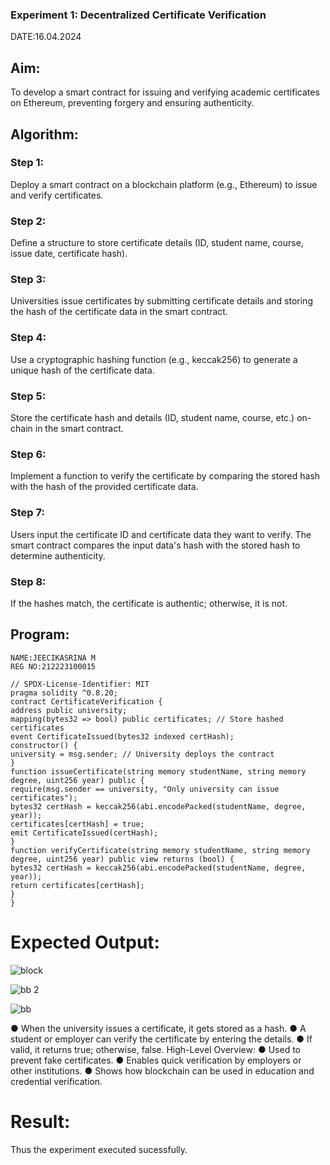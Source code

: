 ### Experiment 1: Decentralized Certificate Verification
DATE:16.04.2024
## Aim:
  To develop a smart contract for issuing and verifying academic certificates on Ethereum, preventing forgery and ensuring authenticity.
## Algorithm:
### Step 1:
Deploy a smart contract on a blockchain platform (e.g., Ethereum) to issue and verify certificates.

### Step 2:
Define a structure to store certificate details (ID, student name, course, issue date, certificate hash).

### Step 3:
Universities issue certificates by submitting certificate details and storing the hash of the certificate data in the smart contract.

### Step 4:
Use a cryptographic hashing function (e.g., keccak256) to generate a unique hash of the certificate data.

### Step 5:
Store the certificate hash and details (ID, student name, course, etc.) on-chain in the smart contract.

### Step 6:
Implement a function to verify the certificate by comparing the stored hash with the hash of the provided certificate data.

### Step 7:
Users input the certificate ID and certificate data they want to verify. The smart contract compares the input data's hash with the stored hash to determine authenticity.

### Step 8:
If the hashes match, the certificate is authentic; otherwise, it is not.

## Program:
```
NAME:JEECIKASRINA M
REG NO:212223100015

// SPDX-License-Identifier: MIT
pragma solidity ^0.8.20;
contract CertificateVerification {
address public university;
mapping(bytes32 => bool) public certificates; // Store hashed certificates
event CertificateIssued(bytes32 indexed certHash);
constructor() {
university = msg.sender; // University deploys the contract
}
function issueCertificate(string memory studentName, string memory degree, uint256 year) public {
require(msg.sender == university, "Only university can issue certificates");
bytes32 certHash = keccak256(abi.encodePacked(studentName, degree, year));
certificates[certHash] = true;
emit CertificateIssued(certHash);
}
function verifyCertificate(string memory studentName, string memory degree, uint256 year) public view returns (bool) {
bytes32 certHash = keccak256(abi.encodePacked(studentName, degree, year));
return certificates[certHash];
}
}
```
# Expected Output:

![block ](https://github.com/user-attachments/assets/cabbd090-0b99-4ead-8836-828bfb486360)

![bb 2](https://github.com/user-attachments/assets/bda9e064-411a-433b-bb6c-b9ce2d2190c5)

![bb](https://github.com/user-attachments/assets/593fe7c7-f0e9-4bdd-bae5-0153585cb834)

● When the university issues a certificate, it gets stored as a hash.
● A student or employer can verify the certificate by entering the details.
● If valid, it returns true; otherwise, false.
High-Level Overview:
● Used to prevent fake certificates.
● Enables quick verification by employers or other institutions.
● Shows how blockchain can be used in education and credential verification.

# Result:
Thus the experiment executed sucessfully.

